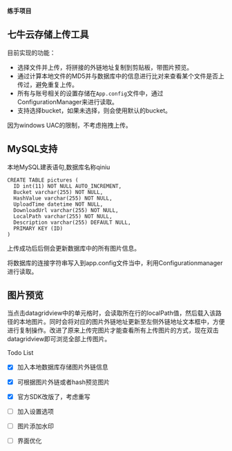 **练手项目**

## 七牛云存储上传工具

目前实现的功能：

- 选择文件并上传，将拼接的外链地址复制到剪贴板，带图片预览。
- 通过计算本地文件的MD5并与数据库中的信息进行比对来查看某个文件是否上传过，避免重复上传。
- 所有与账号相关的设置存储在`App.config`文件中，通过ConfigurationManager来进行读取。
- 支持选择bucket，如果未选择，则会使用默认的bucket。

因为windows UAC的限制，不考虑拖拽上传。

## MySQL支持

本地MySQL建表语句,数据库名称qiniu

```mysql
CREATE TABLE pictures (
  ID int(11) NOT NULL AUTO_INCREMENT,
  Bucket varchar(255) NOT NULL,
  HashValue varchar(255) NOT NULL,
  UploadTime datetime NOT NULL,
  DownloadUrl varchar(255) NOT NULL,
  LocalPath varchar(255) NOT NULL,
  Description varchar(255) DEFAULT NULL,
  PRIMARY KEY (ID)
) 

```

上传成功后后侧会更新数据库中的所有图片信息。

将数据库的连接字符串写入到app.config文件当中，利用Configurationmanager进行读取。

## 图片预览

当点击datagridview中的单元格时，会读取所在行的localPath值，然后载入该路径的本地图片。同时会将对应的图片外链地址更新至左侧外链地址文本框中，方便进行复制操作。改进了原来上传完图片才能查看所有上传图片的方式，现在双击datagridview即可浏览全部上传图片。

Todo List

- [x] 加入本地数据库存储图片外链信息
- [x] 可根据图片外链或者hash预览图片
- [x] 官方SDK改版了，考虑重写
- [ ] 加入设置选项
- [ ] 图片添加水印
- [ ] 界面优化
      ​



